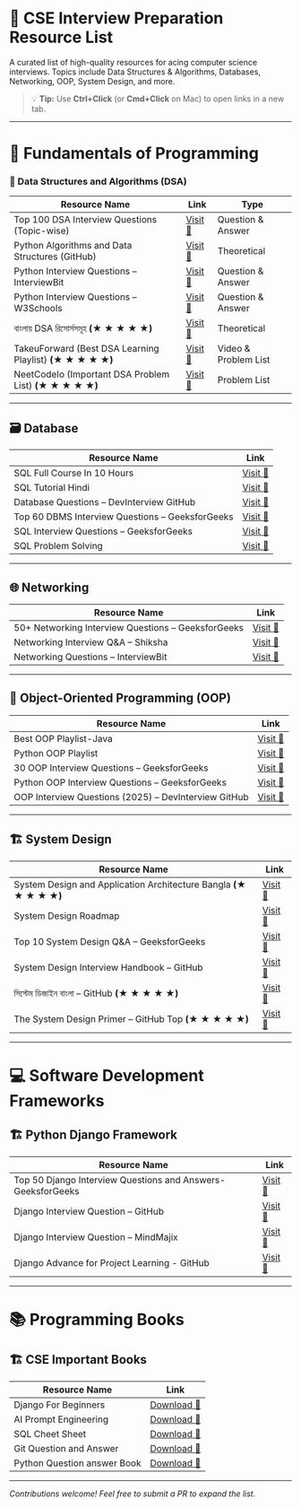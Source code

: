 # 📘 CSE Interview Preparation Resource List 

A curated list of high-quality resources for acing computer science interviews. Topics include Data Structures & Algorithms, Databases, Networking, OOP, System Design, and more.

> 💡 **Tip:** Use **Ctrl+Click** (or **Cmd+Click** on Mac) to open links in a new tab.

---

# 📌 Fundamentals of Programming

### 🔢 Data Structures and Algorithms (DSA)

| **Resource Name**                                  | **Link**                                                                                   |     **Type**           |
|----------------------------------------------------|--------------------------------------------------------------------------------------------|-------------------------|
| Top 100 DSA Interview Questions (Topic-wise)       | [Visit 🔗](https://www.geeksforgeeks.org/dsa/top-100-data-structure-and-algorithms-dsa-interview-questions-topic-wise/) | Question & Answer  |
| Python Algorithms and Data Structures (GitHub)     | [Visit 🔗](https://github.com/david-legend/python-algorithms)                              |Theoretical |
| Python Interview Questions – InterviewBit          | [Visit 🔗](https://www.interviewbit.com/python-interview-questions/)                       |  Question & Answer    |
| Python Interview Questions – W3Schools             | [Visit 🔗](https://www.w3schools.com/python/python_interview_questions.asp)                |  Question & Answer  |
|বাংলায় DSA রিসোর্সসমূহ  **(★ ★ ★ ★ ★)**             | [Visit 🔗](https://github.com/me-shaon/bangla-programming-resources)                |Theoretical |
| TakeuForward (Best DSA Learning Playlist)  **(★ ★ ★ ★ ★)**         | [Visit 🔗](https://takeuforward.org/strivers-a2z-dsa-course/strivers-a2z-dsa-course-sheet-2/) | Video & Problem List |
| NeetCodeIo (Important DSA Problem List)   **(★ ★ ★ ★ ★)**         | [Visit 🔗](https://neetcode.io/practice)                |   Problem List |




---

## 🗃️ Database

| **Resource Name**                                  | **Link**                                                                                   |
|----------------------------------------------------|--------------------------------------------------------------------------------------------|
| SQL Full Course In 10 Hours           | [Visit 🔗](https://youtube.com/playlist?list=PL9ooVrP1hQOG6DQnOD6ujdCEchaqADfCU&si=cvtispco6juD7mkg)               |
| SQL Tutorial Hindi          | [Visit 🔗](https://youtube.com/playlist?list=PLdOKnrf8EcP17p05q13WXbHO5Z_JfXNpw&si=9pVhFHzQe-P23Gx3)               |
| Database Questions – DevInterview GitHub           | [Visit 🔗](https://github.com/Devinterview-io/databases-interview-questions)               |
| Top 60 DBMS Interview Questions – GeeksforGeeks    | [Visit 🔗](https://www.geeksforgeeks.org/dbms/commonly-asked-dbms-interview-questions/)    |
| SQL Interview Questions – GeeksforGeeks            | [Visit 🔗](https://www.geeksforgeeks.org/sql/sql-interview-questions/)                     |
| SQL Problem Solving          | [Visit 🔗](https://youtu.be/nYmoQ4r0DVw?si=YFlfqj1W4iRUR-ZG)               |


---

## 🌐 Networking

| **Resource Name**                                  | **Link**                                                                                   |
|----------------------------------------------------|--------------------------------------------------------------------------------------------|
| 50+ Networking Interview Questions – GeeksforGeeks | [Visit 🔗](https://www.geeksforgeeks.org/blogs/networking-interview-questions/)            |
| Networking Interview Q&A – Shiksha                 | [Visit 🔗](https://www.shiksha.com/online-courses/articles/networking-interview-questions-answers/) |
| Networking Questions – InterviewBit                | [Visit 🔗](https://www.interviewbit.com/networking-interview-questions/)                   |

---

## 🧱 Object-Oriented Programming (OOP)

| **Resource Name**                                  | **Link**                                                                                   |
|----------------------------------------------------|--------------------------------------------------------------------------------------------|
| Best OOP Playlist-Java       | [Visit 🔗](https://youtube.com/playlist?list=PLsyeobzWxl7oa1WO9n4cP3OY9nOtUcZIg&si=UKpUsG9U7EVRJuCN)         |
| Python OOP Playlist       | [Visit 🔗](https://youtube.com/playlist?list=PLI4OVrCFuY56E57FdYzFNSWcEDS-ZKK26&si=W9k-MgMhj9Qkg0Xq)         |
| 30 OOP Interview Questions – GeeksforGeeks         | [Visit 🔗](https://www.geeksforgeeks.org/interview-prep/oops-interview-questions/)         |
| Python OOP Interview Questions – GeeksforGeeks     | [Visit 🔗](https://www.geeksforgeeks.org/python/python-oops-interview-question/)           |
| OOP Interview Questions (2025) – DevInterview GitHub | [Visit 🔗](https://github.com/Devinterview-io/oop-interview-questions)                    |

---

## 🏗️ System Design

| **Resource Name**                                  | **Link**                                                                                   |
|----------------------------------------------------|--------------------------------------------------------------------------------------------|
| System Design and Application Architecture Bangla  **(★ ★ ★ ★ ★)**                    | [Visit 🔗](https://youtube.com/playlist?list=PL_XxuZqN0xVAiu5oODf-SmeXG2Y_RG2pz&si=RvIEOxZNgyTJbXfJ)                  |
| System Design Roadmap                      | [Visit 🔗](https://takeuforward.org/system-design/complete-system-design-roadmap-with-videos-for-sdes)                                |
| Top 10 System Design Q&A – GeeksforGeeks           | [Visit 🔗](https://www.geeksforgeeks.org/system-design/top-10-system-design-interview-questions-and-answers/) |
| System Design Interview Handbook – GitHub          | [Visit 🔗](https://github.com/checkcheckzz/system-design-interview)                        |
| সিস্টেম ডিজাইন বাংলা – GitHub      **(★ ★ ★ ★ ★)**                  | [Visit 🔗](https://github.com/lahin31/system-design-bangla)                                |
| The System Design Primer – GitHub Top  **(★ ★ ★ ★ ★)**                      | [Visit 🔗](https://github.com/donnemartin/system-design-primer)                                |


---

# 💻 Software Development Frameworks
## 🏗️ Python Django Framework

| **Resource Name**                                  | **Link**                                                                                   |
|----------------------------------------------------|--------------------------------------------------------------------------------------------|
| Top 50 Django Interview Questions and Answers- GeeksforGeeks          | [Visit 🔗](https://www.geeksforgeeks.org/python/django-interview-questions/) |
| Django Interview Question – GitHub          | [Visit 🔗](https://github.com/Devinterview-io/django-interview-questions)                        |
| Django Interview Question – MindMajix                      | [Visit 🔗](https://mindmajix.com/django-interview-questions)  |
| Django Advance for Project Learning - GitHub                   | [Visit 🔗](https://github.com/wsvincent/awesome-django?tab=readme-ov-file#apis)  |



---

# 📚 Programming Books

## 🏗️ CSE Important Books

| **Resource Name**                                  | **Link**                                                                                   |
|----------------------------------------------------|--------------------------------------------------------------------------------------------|
| Django For Beginners           | [Download 🔗](https://github.com/RlM100always/CSE-Interview-Preparation/blob/main/Book/Django-for-beginners.pdf) |
| AI Prompt Engineering           | [Download 🔗](https://github.com/RlM100always/CSE-Interview-Preparation/blob/main/Book/AI_PRIMPT_ENGINEERING.pdf) |
| SQL Cheet Sheet          | [Download 🔗](https://github.com/RlM100always/CSE-Interview-Preparation/blob/main/Book/Complete%20SQL%20Tutorial%20In%20Hindi%20By%20Rishabh%20Mishra%20(Basic%20to%20Advance).pdf) |
| Git Question and Answer           | [Download 🔗](https://github.com/RlM100always/CSE-Interview-Preparation/blob/main/Book/Git%20Q%26A.pdf) |
| Python Question answer Book          | [Download 🔗](https://github.com/RlM100always/CSE-Interview-Preparation/blob/main/Book/Pythonquestion.pdf) |


---

_Contributions welcome! Feel free to submit a PR to expand the list._

